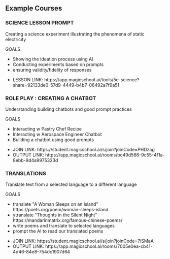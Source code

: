 <h2>Example Courses</h2>
<h3>SCIENCE LESSON PROMPT</h3>
<p>Creating a science experiment illustrating the phenomena of static electricity</p>
<p>GOALS</p>
<ul>
<li>Showing the ideation process using AI</li>
<li>Conducting experiments based on prompts</li>
<li>ensuring validity/fidelity of responses</li>
</ul>
<ul>
<li>LESSON LINK: https://app.magicschool.ai/tools/5e-science?share=92133de0-57d9-4449-b4b7-06492a7f9a51</li>
</ul>
<h3>ROLE PLAY : CREATING A CHATBOT</h3>
<p>Understanding building chatbots and good prompt practices</p>
<p>GOALS</p>
<ul>
<li>Interacting w Pastry Chef Recipe</li> 
<li>Interacting w Aerospace Engineer Chatbot</li>
<li>Building a chatbot using good prompts</li>
</ul>
<ul><li>JOIN LINK: https://student.magicschool.ai/s/join?joinCode=PHDzag</li>
<li>OUTPUT LINK: https://app.magicschool.ai/rooms/bc49d566-9c55-4f1a-8ebb-9d4a9975323d</li></ul>
<h3>TRANSLATIONS</h3>
<p>Translate text from a selected language to a different language</p>
<p>GOALS</p> 
<ul>
<li>translate "A Woman Sleeps on an Island" https://poets.org/poem/woman-sleeps-island</li>
<li>ytranslate "Thoughts in the Silent Night" https://mandarinmatrix.org/famous-chinese-poems/</li>
<li>write poems and translate to selected languages</li>
<li>prompt the AI to read our translated poems</li>
</ul>
<ul>
<li>JOIN LINK: https://student.magicschool.ai/s/join?joinCode=7iSMaA</li>
<li>OUTPUT LINK: https://app.magicschool.ai/rooms/7005e0ea-cb41-4d46-84e8-754dc1907d64</li>
</ul>

